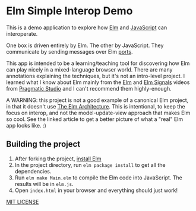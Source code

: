 # Elm Simple Interop Demo

This is a demo application to explore how [Elm](http://elm-lang.org) and [JavaScript](https://developer.mozilla.org/en-US/docs/Web/JavaScript) can interoperate.

One box is driven entirely by Elm. The other by JavaScript. They communicate by sending messages over Elm [ports](http://elm-lang.org/guide/interop#ports).

This app is intended to be a learning/teaching tool for discovering how Elm can play nicely in a mixed-language browser world. There are many annotations explaining the techniques, but it's not an intro-level project. I learned what I know about Elm mainly from the [Elm](https://pragmaticstudio.com/elm) and [Elm Signals](https://pragmaticstudio.com/elm-signals) videos from [Pragmatic Studio](http://pragmaticstudio.com) and I can't recommend them highly-enough.

A WARNING: this project is not a good example of a canonical Elm project, in that it doesn't use [The Elm Architecture](https://github.com/evancz/elm-architecture-tutorial/). This is intentional, to keep the focus on interop, and not the model-update-view approach that makes Elm so cool. See the linked article to get a better picture of what a "real" Elm app looks like. :)

## Building the project

1. After forking the project, [install Elm](http://elm-lang.org/install)
1. In the project directory, run ```elm package install``` to get all the dependencies.
1. Run ```elm make Main.elm``` to compile the Elm code into JavaScript. The results will be in ```elm.js```.
1. Open ```index.html``` in your browser and everything should just work!

[MIT LICENSE](/LICENSE)
